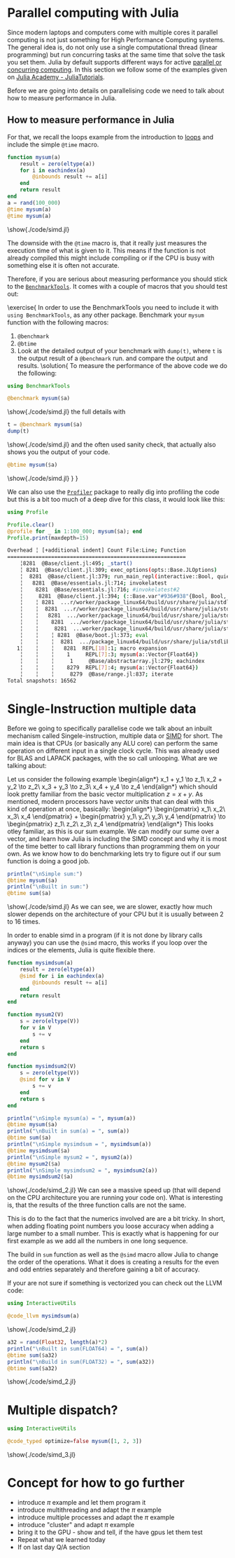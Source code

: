# Parallel computing with Julia

Since modern laptops and computers come with multiple cores it parallel computing is not just something for High Performance Computing systems. The general idea is, do not only use a single computational thread (linear programming) but run concurring tasks at the same time that solve the task you set them. Julia by default supports different ways for active [parallel or concurring computing](https://docs.julialang.org/en/v1/manual/parallel-computing/). In this section we follow some of the examples given on [Julia Academy - JuliaTutorials](https://github.com/JuliaAcademy/JuliaTutorials).

Before we are going into details on parallelising code we need to talk about how to measure performance in Julia.

## How to measure performance in Julia

For that, we recall the loops example from the introduction to [loops](../../introduction/loops.html) and include the simple `@time` macro.
```julia:./code/simd.jl
function mysum(a)
    result = zero(eltype(a))
    for i in eachindex(a)
        @inbounds result += a[i]
    end
    return result
end
a = rand(100_000)
@time mysum(a)
@time mysum(a)
```
\show{./code/simd.jl}

The downside with the `@time` macro is, that it really just measures the execution time of what is given to it. This means if the function is not already compiled this might include compiling or if the CPU is busy with something else it is often not accurate. 

Therefore, if you are serious about measuring  performance you should stick to the [`BenchmarkTools`](https://juliaci.github.io/BenchmarkTools.jl/stable/). It comes with a couple of macros that you should test out:

\exercise{
In order to use the BenchmarkTools you need to include it with `using BenchmarkTools`, as any other package. 
Benchmark your `mysum` function with the following macros:
1. `@benchmark`
2. `@btime` 
3. Look at the detailed output of your benchmark with `dump(t)`, where `t` is the output result of a `@benchmark` run.
and compare the output and results.
\solution{
To measure the performance of the above code we do the following:
```julia:./code/simd.jl
using BenchmarkTools

@benchmark mysum($a)
```
\show{./code/simd.jl}
the full details with 
```julia:./code/simd.jl
t = @benchmark mysum($a)
dump(t)
```
\show{./code/simd.jl}
and the often used sanity check, that actually also shows you the output of your code.
```julia:./code/simd.jl
@btime mysum($a)
```
\show{./code/simd.jl}
}
}

We can also use the [`Profiler`](https://docs.julialang.org/en/v1/manual/profile/#Profiling) package to really dig into profiling the code but this is a bit too much of a deep dive for this class, it would look like this:
```julia:./code/simd.jl
using Profile

Profile.clear()
@profile for _ in 1:100_000; mysum($a); end
Profile.print(maxdepth=15)
```
```bash
Overhead ╎ [+additional indent] Count File:Line; Function
=========================================================
    ╎8281  @Base/client.jl:495; _start()
    ╎ 8281  @Base/client.jl:309; exec_options(opts::Base.JLOptions)
    ╎  8281  @Base/client.jl:379; run_main_repl(interactive::Bool, quiet::Bool, banner::Bool, history_file::Bool, color_set::Bool)
    ╎   8281  @Base/essentials.jl:714; invokelatest
    ╎    8281  @Base/essentials.jl:716; #invokelatest#2
    ╎     8281  @Base/client.jl:394; (::Base.var"#936#938"{Bool, Bool, Bool})(REPL::Module)
    ╎    ╎ 8281  ...r/worker/package_linux64/build/usr/share/julia/stdlib/v1.7/REPL/src/REPL.jl:351; run_repl(repl::REPL.AbstractREPL, consumer::Any)
    ╎    ╎  8281  ...r/worker/package_linux64/build/usr/share/julia/stdlib/v1.7/REPL/src/REPL.jl:364; run_repl(repl::REPL.AbstractREPL, consumer::Any; backend_on_current_task::Bool)
    ╎    ╎   8281  .../worker/package_linux64/build/usr/share/julia/stdlib/v1.7/REPL/src/REPL.jl:231; start_repl_backend(backend::REPL.REPLBackend, consumer::Any)
    ╎    ╎    8281  .../worker/package_linux64/build/usr/share/julia/stdlib/v1.7/REPL/src/REPL.jl:246; repl_backend_loop(backend::REPL.REPLBackend)
    ╎    ╎     8281  ...worker/package_linux64/build/usr/share/julia/stdlib/v1.7/REPL/src/REPL.jl:150; eval_user_input(ast::Any, backend::REPL.REPLBackend)
    ╎    ╎    ╎ 8281  @Base/boot.jl:373; eval
    ╎    ╎    ╎  8281  .../package_linux64/build/usr/share/julia/stdlib/v1.7/Profile/src/Profile.jl:28; top-level scope
   1╎    ╎    ╎   8281  REPL[18]:1; macro expansion
    ╎    ╎    ╎    1     REPL[7]:3; mysum(a::Vector{Float64})
    ╎    ╎    ╎     1     @Base/abstractarray.jl:279; eachindex
    ╎    ╎    ╎    8279  REPL[7]:4; mysum(a::Vector{Float64})
    ╎    ╎    ╎     8279  @Base/range.jl:837; iterate
Total snapshots: 16562
```
# Single-Instruction multiple data

Before we going to specifically parallelise code we talk about an inbuilt mechanism called Singele-instruction, multiple data or [SIMD](https://docs.julialang.org/en/v1/base/simd-types/) for short. The main idea is that CPUs (or basically any ALU core) can perform the same operation on different input in a single clock cycle. This was already used for BLAS and LAPACK packages, with the so call unlooping. What are we talking about:

Let us consider the following example
\begin{align*}
x_1 + y_1 \to z_1\\
x_2 + y_2 \to z_2\\
x_3 + y_3 \to z_3\\
x_4 + y_4 \to z_4
\end{align*}
which should look pretty familiar from the basic vector multiplication $z = x + y$. As mentioned, modern processors have *vector units* that can deal with this kind of operation at once, basically:
\begin{align*}
\begin{pmatrix}
x_1\\
x_2\\
x_3\\
x_4
\end{pmatrix}
+
\begin{pmatrix}
y_1\\
y_2\\
y_3\\
y_4
\end{pmatrix}
\to
\begin{pmatrix}
z_1\\
z_2\\
z_3\\
z_4
\end{pmatrix}
\end{align*}
This looks otley familiar, as this is our sum example. We can modify our sume over a vector, and learn how Julia is including the SIMD concept and why it is most of the time better to call library functions than programming them on your own. As we know how to do benchmarking lets try to figure out if our sum function is doing a good job.
```julia:./code/simd.jl
println("\nSimple sum:")
@btime mysum($a)
println("\nBuilt in sum:")
@btime sum($a)
```
\show{./code/simd.jl}
As we can see, we are slower, exactly how much slower depends on the architecture of your CPU but it is usually between 2 to 16 times. 

In order to enable simd in a program (if it is not done by library calls anyway) you can use the `@simd` macro, this works if you loop over the indices or the elements, Julia is quite flexible there. 
```julia:./code/simd_2.jl
function mysimdsum(a)
    result = zero(eltype(a))
    @simd for i in eachindex(a)
        @inbounds result += a[i]
    end
    return result
end

function mysum2(V)
    s = zero(eltype(V))
    for v in V
        s += v
    end
    return s
end

function mysimdsum2(V)
    s = zero(eltype(V))
    @simd for v in V
        s += v
    end
    return s
end

println("\nSimple mysum(a) = ", mysum(a))
@btime mysum($a)
println("\nBuilt in sum(a) = ", sum(a))
@btime sum($a)
println("\nSimple mysimdsum = ", mysimdsum(a))
@btime mysimdsum($a)
println("\nSimple mysum2 = ", mysum2(a))
@btime mysum2($a)
println("\nSimple mysimdsum2 = ", mysimdsum2(a))
@btime mysimdsum2($a)
```
\show{./code/simd_2.jl}
We can see a massive speed up (that will depend on the CPU architecture you are running your code on). What is interesting is, that the results of the three function calls are not the same. 

This is do to the fact that the numerics involved are are a bit tricky. In short, when adding floating point numbers you loose accuracy when adding a large number to a small number. This is exactly what is happening for our first example as we add all the numbers in one long sequence. 

The build in `sum` function as well as the `@simd` macro allow Julia to change the order of the operations. What it does is creating a results for the even and odd entries separately and therefore gaining a bit of accuracy.

If your are not sure if something is vectorized you can check out the LLVM code:
```julia:./code/simd_2.jl
using InteractiveUtils

@code_llvm mysimdsum(a)
```
\show{./code/simd_2.jl}

```julia:./code/simd_2.jl
a32 = rand(Float32, length(a)*2)
println("\nBuilt in sum(FLOAT64) = ", sum(a))
@btime sum($a32)
println("\nBuild in sum(FLOAT32) = ", sum(a32))
@btime sum($a32)
```
\show{./code/simd_2.jl}
# Multiple dispatch? 
```julia:./code/simd_3.jl
using InteractiveUtils

@code_typed optimize=false mysum([1, 2, 3])
```
\show{./code/simd_3.jl}


# Concept for how to go further

- introduce $\pi$ example and let them program it
- introduce multithreading and adapt the $\pi$ example
- introduce multiple processes and adapt the $\pi$ example
- introduce "cluster" and adapt $\pi$ example
- bring it to the GPU - show and tell, if the have gpus let them test
- Repeat what we learned today
- If on last day Q/A section